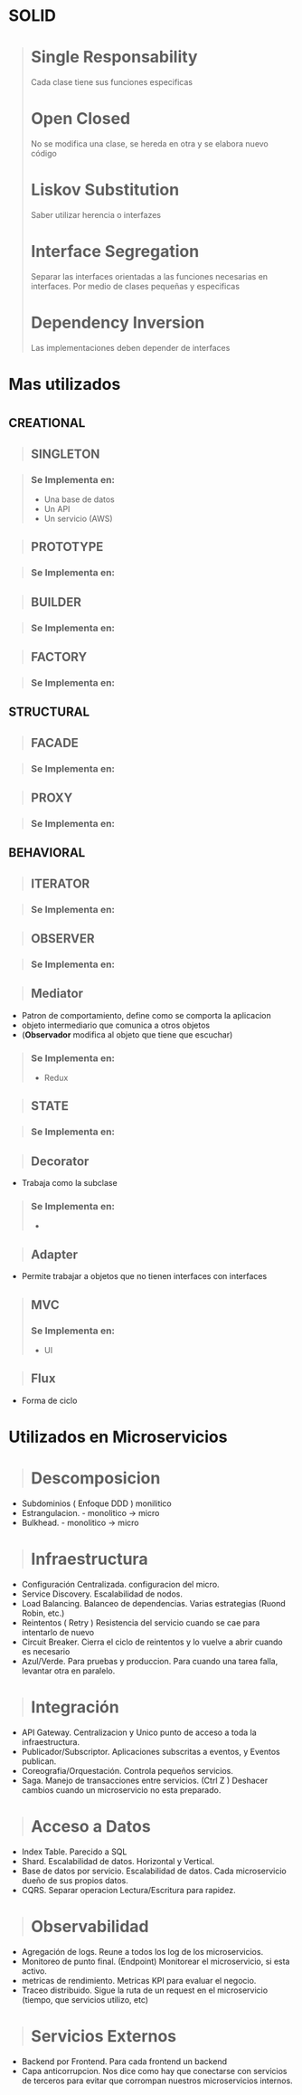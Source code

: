 #
# SOLID
#

> # Single Responsability
> Cada clase tiene sus funciones especificas
> # Open Closed
> No se modifica una clase, se hereda en otra y se elabora nuevo código
> # Liskov Substitution
> Saber utilizar herencia o interfazes
> # Interface Segregation
> Separar las interfaces orientadas a las funciones necesarias en interfaces. Por medio de clases pequeñas y especificas
> # Dependency Inversion
> Las implementaciones deben depender de interfaces

#
# Mas utilizados
#

## CREATIONAL

> ## SINGLETON

> ### Se Implementa en:
> - Una base de datos
> - Un API
> - Un servicio (AWS)

> ## PROTOTYPE

> ### Se Implementa en:



> ## BUILDER

> ### Se Implementa en:



> ## FACTORY

> ### Se Implementa en:




## STRUCTURAL

> ## FACADE

> ### Se Implementa en:



> ## PROXY

> ### Se Implementa en:



## BEHAVIORAL

> ## ITERATOR

> ### Se Implementa en:



> ## OBSERVER

> ### Se Implementa en:




> ## Mediator
- Patron de comportamiento, define como se comporta la aplicacion
- objeto intermediario que comunica a otros objetos 
- (**Observador** modifica al objeto que tiene que escuchar)
> ### Se Implementa en:
> - Redux

 
> ## STATE

> ### Se Implementa en:




> ## Decorator
- Trabaja como la subclase
> ### Se Implementa en:
> - 

> ## Adapter
- Permite trabajar a objetos que no tienen interfaces con interfaces


> ## MVC
> ### Se Implementa en:
> - UI


> ## Flux
- Forma de ciclo

#
# Utilizados en Microservicios
#

> # Descomposicion
- Subdominios ( Enfoque DDD ) monilitico
- Estrangulacion. - monolitico -> micro
- Bulkhead. - monolitico -> micro

> # Infraestructura
- Configuración Centralizada. configuracion del micro.
- Service Discovery. Escalabilidad de nodos.
- Load Balancing. Balanceo de dependencias. Varias estrategias (Ruond Robin, etc.)
- Reintentos ( Retry ) Resistencia del servicio cuando se cae para intentarlo de nuevo
- Circuit Breaker. Cierra el ciclo de reintentos y lo vuelve a abrir cuando es necesario
- Azul/Verde. Para pruebas y produccion. Para cuando una tarea falla, levantar otra en paralelo.

> # Integración
- API Gateway. Centralizacion y Unico punto de acceso a toda la infraestructura.
- Publicador/Subscriptor. Aplicaciones subscritas a eventos, y Eventos publican.
- Coreografia/Orquestación. Controla pequeños servicios.
- Saga. Manejo de transacciones entre servicios. (Ctrl Z ) Deshacer cambios cuando un microservicio no esta preparado.

> # Acceso a Datos
- Index Table. Parecido a SQL
- Shard. Escalabilidad de datos. Horizontal y Vertical.
- Base de datos por servicio. Escalabilidad de datos. Cada microservicio dueño de sus propios datos.
- CQRS. Separar operacion Lectura/Escritura para rapidez.

> # Observabilidad
- Agregación de logs. Reune a todos los log de los microservicios.
- Monitoreo de punto final. (Endpoint) Monitorear el microservicio, si esta activo.
- metricas de rendimiento. Metricas KPI para evaluar el negocio.
- Traceo distribuido. Sigue la ruta de un request en el microservicio (tiempo, que servicios utilizo, etc)

> # Servicios Externos
- Backend por Frontend. Para cada frontend un backend
- Capa anticorrupcion. Nos dice como hay que conectarse con servicios de terceros para evitar que corrompan nuestros microservicios internos.



